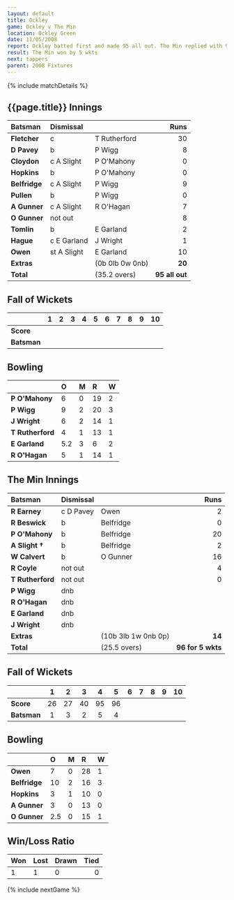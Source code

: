 ```yaml
---
layout: default
title: Ockley
game: Ockley v The Min
location: Ockley Green
date: 11/05/2008
report: Ockley batted first and made 95 all out. The Min replied with 96 for 5 wkts
result: The Min won by 5 wkts
next: tappers
parent: 2008 Fixtures
---
```


{% include matchDetails %}

## {{page.title}} Innings

| Batsman | Dismissal |  | Runs |
|:---|:---|---|---:|
| **Fletcher** | c | T Rutherford | 30 |
| **D Pavey** | b | P Wigg | 8 |
| **Cloydon** | c A Slight | P O'Mahony | 0 |
| **Hopkins** | b | P O'Mahony | 0 |
| **Belfridge** | c A Slight | P Wigg | 9 |
| **Pullen** | b | P Wigg | 0 |
| **A Gunner** | c A Slight | R O'Hagan | 7 |
| **O Gunner** | not out |  | 8 |
| **Tomlin** | b | E Garland | 2 |
| **Hague** | c E Garland | J Wright | 1 |
| **Owen** | st A Slight | E Garland | 10 |
| **Extras** | | (0b 0lb 0w 0nb) | **20** |
| **Total** | | (35.2 overs) | **95 all out** |

## Fall of Wickets

| | 1 | 2 | 3 | 4 | 5 | 6 | 7 | 8 | 9 | 10 |
|---|:---:|:---:|:---:|:---:|:---:|:---:|:---:|:---:|:---:|:---:|
| **Score** |  |  |  |  |  |  |  |  |  |  |
| **Batsman** |  |  |  |  |  |  |  |  |  |  |

## Bowling

| | O | M | R | W |
|---|:---|:---|:---|:---|
| **P O'Mahony** | 6 | 0 | 19 | 2 |
| **P Wigg** | 9 | 2 | 20 | 3 |
| **J Wright** | 6 | 2 | 14 | 1 |
| **T Rutherford** | 4 | 1 | 13 | 1 |
| **E Garland** | 5.2 | 3 | 6 | 2 |
| **R O'Hagan** | 5 | 1 | 14 | 1 |

## The Min Innings

| Batsman | Dismissal |  | Runs |
|:---|:---|---|---:|
| **R Earney** | c D Pavey | Owen | 2 |
| **R Beswick** | b | Belfridge | 0 |
| **P O'Mahony** | b | Belfridge | 20 |
| **A Slight &#8224;** | b | Belfridge | 2 |
| **W Calvert** | b | O Gunner | 16 |
| **R Coyle** | not out |  | 4 |
| **T Rutherford** | not out |  | 0 |
| **P Wigg** | dnb |  |  |
| **R O'Hagan** | dnb |  |  |
| **E Garland** | dnb |  |  |
| **J Wright** | dnb |  |  |
| **Extras** | | (10b 3lb 1w 0nb 0p) | **14** |
| **Total** | | (25.5 overs) | **96 for 5 wkts** |

## Fall of Wickets

| | 1 | 2 | 3 | 4 | 5 | 6 | 7 | 8 | 9 | 10 |
|---|:---:|:---:|:---:|:---:|:---:|:---:|:---:|:---:|:---:|:---:|
| **Score** | 26 | 27 | 40 | 95 | 96 |  |  |  |  |  |
| **Batsman** | 1 | 3 | 2 | 5 | 4 |  |  |  |  |  |

## Bowling

| | O | M | R | W |
|---|:---|:---|:---|:---|
| **Owen** | 7 | 0 | 28 | 1 |
| **Belfridge** | 10 | 2 | 16 | 3 |
| **Hopkins** | 3 | 1 | 10 | 0 |
| **A Gunner** | 3 | 0 | 13 | 0 |
| **O Gunner** | 2.5 | 0 | 15 | 1 |

## Win/Loss Ratio

| Won | Lost | Drawn | Tied |
|:---|:---|:---|---:|
| 1 | 1 | 0 | 0 |

{% include nextGame %}